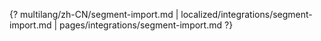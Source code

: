 {? multilang/zh-CN/segment-import.md | localized/integrations/segment-import.md | pages/integrations/segment-import.md ?}
